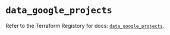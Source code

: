 # `data_google_projects`

Refer to the Terraform Registory for docs: [`data_google_projects`](https://registry.terraform.io/providers/hashicorp/google-beta/5.8.0/docs/data-sources/google_projects).
